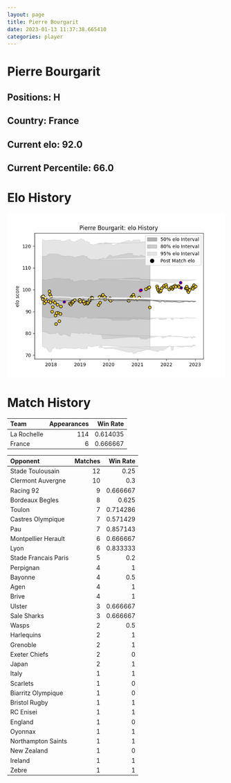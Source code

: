 ```yaml
---  
layout: page  
title: Pierre Bourgarit  
date: 2023-01-13 11:37:38.665410  
categories: player  
---
```

# Pierre Bourgarit

## Positions: H

## Country: France

## Current elo: 92.0

## Current Percentile: 66.0

# Elo History


![elo history](history_PierreBourgarit.png)
# Match History


| Team        |   Appearances |   Win Rate |
|:------------|--------------:|-----------:|
| La Rochelle |           114 |   0.614035 |
| France      |             6 |   0.666667 |

| Opponent             |   Matches |   Win Rate |
|:---------------------|----------:|-----------:|
| Stade Toulousain     |        12 |   0.25     |
| Clermont Auvergne    |        10 |   0.3      |
| Racing 92            |         9 |   0.666667 |
| Bordeaux Begles      |         8 |   0.625    |
| Toulon               |         7 |   0.714286 |
| Castres Olympique    |         7 |   0.571429 |
| Pau                  |         7 |   0.857143 |
| Montpellier Herault  |         6 |   0.666667 |
| Lyon                 |         6 |   0.833333 |
| Stade Francais Paris |         5 |   0.2      |
| Perpignan            |         4 |   1        |
| Bayonne              |         4 |   0.5      |
| Agen                 |         4 |   1        |
| Brive                |         4 |   1        |
| Ulster               |         3 |   0.666667 |
| Sale Sharks          |         3 |   0.666667 |
| Wasps                |         2 |   0.5      |
| Harlequins           |         2 |   1        |
| Grenoble             |         2 |   1        |
| Exeter Chiefs        |         2 |   0        |
| Japan                |         2 |   1        |
| Italy                |         1 |   1        |
| Scarlets             |         1 |   0        |
| Biarritz Olympique   |         1 |   0        |
| Bristol Rugby        |         1 |   1        |
| RC Enisei            |         1 |   1        |
| England              |         1 |   0        |
| Oyonnax              |         1 |   1        |
| Northampton Saints   |         1 |   1        |
| New Zealand          |         1 |   0        |
| Ireland              |         1 |   1        |
| Zebre                |         1 |   1        |
